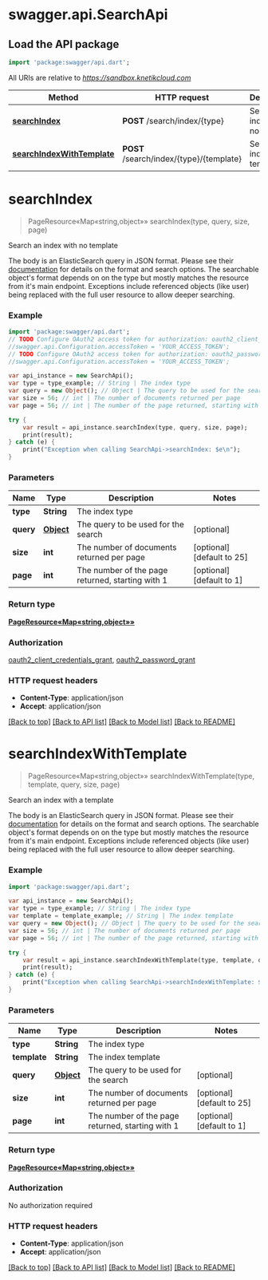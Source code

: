 # swagger.api.SearchApi

## Load the API package
```dart
import 'package:swagger/api.dart';
```

All URIs are relative to *https://sandbox.knetikcloud.com*

Method | HTTP request | Description
------------- | ------------- | -------------
[**searchIndex**](SearchApi.md#searchIndex) | **POST** /search/index/{type} | Search an index with no template
[**searchIndexWithTemplate**](SearchApi.md#searchIndexWithTemplate) | **POST** /search/index/{type}/{template} | Search an index with a template


# **searchIndex**
> PageResource«Map«string,object»» searchIndex(type, query, size, page)

Search an index with no template

The body is an ElasticSearch query in JSON format. Please see their <a href='https://www.elastic.co/guide/en/elasticsearch/reference/current/query-dsl.html'>documentation</a> for details on the format and search options. The searchable object's format depends on on the type but mostly matches the resource from it's main endpoint. Exceptions include referenced objects (like user) being replaced with the full user resource to allow deeper searching.

### Example 
```dart
import 'package:swagger/api.dart';
// TODO Configure OAuth2 access token for authorization: oauth2_client_credentials_grant
//swagger.api.Configuration.accessToken = 'YOUR_ACCESS_TOKEN';
// TODO Configure OAuth2 access token for authorization: oauth2_password_grant
//swagger.api.Configuration.accessToken = 'YOUR_ACCESS_TOKEN';

var api_instance = new SearchApi();
var type = type_example; // String | The index type
var query = new Object(); // Object | The query to be used for the search
var size = 56; // int | The number of documents returned per page
var page = 56; // int | The number of the page returned, starting with 1

try { 
    var result = api_instance.searchIndex(type, query, size, page);
    print(result);
} catch (e) {
    print("Exception when calling SearchApi->searchIndex: $e\n");
}
```

### Parameters

Name | Type | Description  | Notes
------------- | ------------- | ------------- | -------------
 **type** | **String**| The index type | 
 **query** | [**Object**](Object.md)| The query to be used for the search | [optional] 
 **size** | **int**| The number of documents returned per page | [optional] [default to 25]
 **page** | **int**| The number of the page returned, starting with 1 | [optional] [default to 1]

### Return type

[**PageResource«Map«string,object»»**](PageResource«Map«string,object»».md)

### Authorization

[oauth2_client_credentials_grant](../README.md#oauth2_client_credentials_grant), [oauth2_password_grant](../README.md#oauth2_password_grant)

### HTTP request headers

 - **Content-Type**: application/json
 - **Accept**: application/json

[[Back to top]](#) [[Back to API list]](../README.md#documentation-for-api-endpoints) [[Back to Model list]](../README.md#documentation-for-models) [[Back to README]](../README.md)

# **searchIndexWithTemplate**
> PageResource«Map«string,object»» searchIndexWithTemplate(type, template, query, size, page)

Search an index with a template

The body is an ElasticSearch query in JSON format. Please see their <a href='https://www.elastic.co/guide/en/elasticsearch/reference/current/query-dsl.html'>documentation</a> for details on the format and search options. The searchable object's format depends on on the type but mostly matches the resource from it's main endpoint. Exceptions include referenced objects (like user) being replaced with the full user resource to allow deeper searching.

### Example 
```dart
import 'package:swagger/api.dart';

var api_instance = new SearchApi();
var type = type_example; // String | The index type
var template = template_example; // String | The index template
var query = new Object(); // Object | The query to be used for the search
var size = 56; // int | The number of documents returned per page
var page = 56; // int | The number of the page returned, starting with 1

try { 
    var result = api_instance.searchIndexWithTemplate(type, template, query, size, page);
    print(result);
} catch (e) {
    print("Exception when calling SearchApi->searchIndexWithTemplate: $e\n");
}
```

### Parameters

Name | Type | Description  | Notes
------------- | ------------- | ------------- | -------------
 **type** | **String**| The index type | 
 **template** | **String**| The index template | 
 **query** | [**Object**](Object.md)| The query to be used for the search | [optional] 
 **size** | **int**| The number of documents returned per page | [optional] [default to 25]
 **page** | **int**| The number of the page returned, starting with 1 | [optional] [default to 1]

### Return type

[**PageResource«Map«string,object»»**](PageResource«Map«string,object»».md)

### Authorization

No authorization required

### HTTP request headers

 - **Content-Type**: application/json
 - **Accept**: application/json

[[Back to top]](#) [[Back to API list]](../README.md#documentation-for-api-endpoints) [[Back to Model list]](../README.md#documentation-for-models) [[Back to README]](../README.md)

